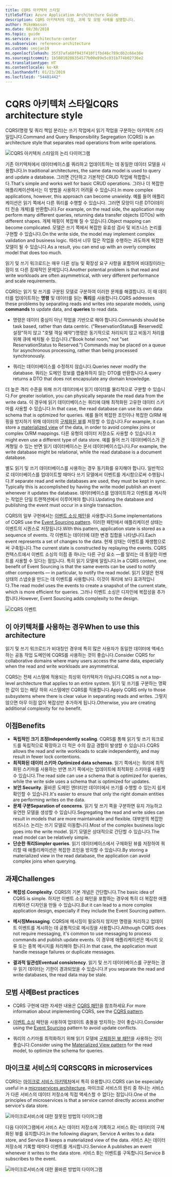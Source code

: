 ```yaml
---
title: CQRS 아키텍처 스타일
titleSuffix: Azure Application Architecture Guide
description: CQRS 아키텍처의 이점, 과제 및 모범 사례를 설명합니다.
author: MikeWasson
ms.date: 08/30/2018
ms.topic: guide
ms.service: architecture-center
ms.subservice: reference-architecture
ms.custom: seojan19
ms.openlocfilehash: 35f37afa60f943f410f1fbd46c789c0b2c66e36e
ms.sourcegitcommit: 1b50810208354577b00e89e5c031b774b02736e2
ms.translationtype: HT
ms.contentlocale: ko-KR
ms.lasthandoff: 01/23/2019
ms.locfileid: "54481442"
---
```

# <a name="cqrs-architecture-style"></a><span data-ttu-id="2874c-103">CQRS 아키텍처 스타일</span><span class="sxs-lookup"><span data-stu-id="2874c-103">CQRS architecture style</span></span>

<span data-ttu-id="2874c-104">CQRS(명령 및 쿼리 책임 분리)는 쓰기 작업에서 읽기 작업을 구분하는 아키텍처 스타일입니다.</span><span class="sxs-lookup"><span data-stu-id="2874c-104">Command and Query Responsibility Segregation (CQRS) is an architecture style that separates read operations from write operations.</span></span>

![CQRS 아키텍처 스타일의 논리 다이어그램](./images/cqrs-logical.svg)

<span data-ttu-id="2874c-106">기존 아키텍처에서 데이터베이스를 쿼리하고 업데이트하는 데 동일한 데이터 모델을 사용합니다.</span><span class="sxs-lookup"><span data-stu-id="2874c-106">In traditional architectures, the same data model is used to query and update a database.</span></span> <span data-ttu-id="2874c-107">그러면 간단하고 기본적인 CRUD 작업에 적합합니다.</span><span class="sxs-lookup"><span data-stu-id="2874c-107">That's simple and works well for basic CRUD operations.</span></span> <span data-ttu-id="2874c-108">그러나 더 복잡한 애플리케이션에서는 이 방법을 사용하기 어려울 수 있습니다.</span><span class="sxs-lookup"><span data-stu-id="2874c-108">In more complex applications, however, this approach can become unwieldy.</span></span> <span data-ttu-id="2874c-109">예를 들어 애플리케이션은 읽기 쪽에서 다른 쿼리를 수행할 수 있습니다. 그러면 모양이 다른 DTO(데이터 전송 개체)를 반환합니다.</span><span class="sxs-lookup"><span data-stu-id="2874c-109">For example, on the read side, the application may perform many different queries, returning data transfer objects (DTOs) with different shapes.</span></span> <span data-ttu-id="2874c-110">개체 매핑이 복잡해 질 수 있습니다.</span><span class="sxs-lookup"><span data-stu-id="2874c-110">Object mapping can become complicated.</span></span> <span data-ttu-id="2874c-111">모델은 쓰기 쪽에서 복잡한 유효성 검사 및 비즈니스 논리를 구현할 수 있습니다.</span><span class="sxs-lookup"><span data-stu-id="2874c-111">On the write side, the model may implement complex validation and business logic.</span></span> <span data-ttu-id="2874c-112">따라서 너무 많은 작업을 수행하는 과도하게 복잡한 모델이 될 수 있습니다.</span><span class="sxs-lookup"><span data-stu-id="2874c-112">As a result, you can end up with an overly complex model that does too much.</span></span>

<span data-ttu-id="2874c-113">읽기 및 쓰기 워크로드는 매우 다른 성능 및 확장성 요구 사항을 포함하여 비대칭이라는 점이 또 다른 잠재적인 문제입니다.</span><span class="sxs-lookup"><span data-stu-id="2874c-113">Another potential problem is that read and write workloads are often asymmetrical, with very different performance and scale requirements.</span></span>

<span data-ttu-id="2874c-114">CQRS는 읽기 및 쓰기를 구분된 모델로 구분하여 이러한 문제를 해결합니다. 이 때 데이터를 업데이트하는 **명령** 및 데이터를 읽는 **쿼리**를 사용합니다.</span><span class="sxs-lookup"><span data-stu-id="2874c-114">CQRS addresses these problems by separating reads and writes into separate models, using **commands** to update data, and **queries** to read data.</span></span>

- <span data-ttu-id="2874c-115">명령은 데이터 중심이 아닌 작업을 기반으로 해야 합니다.</span><span class="sxs-lookup"><span data-stu-id="2874c-115">Commands should be task based, rather than data centric.</span></span> <span data-ttu-id="2874c-116">("ReservationStatus를 Reserved로 설정"하지 않고 "호텔 객실 예약")명령은 동기적으로 처리되지 않고 비동기 처리를 위해 큐에 배치될 수 있습니다.</span><span class="sxs-lookup"><span data-stu-id="2874c-116">("Book hotel room," not "set ReservationStatus to Reserved.") Commands may be placed on a queue for asynchronous processing, rather than being processed synchronously.</span></span>

- <span data-ttu-id="2874c-117">쿼리는 데이터베이스를 수정하지 않습니다.</span><span class="sxs-lookup"><span data-stu-id="2874c-117">Queries never modify the database.</span></span> <span data-ttu-id="2874c-118">쿼리는 도메인 정보를 캡슐화하지 않는 DTO를 반환합니다.</span><span class="sxs-lookup"><span data-stu-id="2874c-118">A query returns a DTO that does not encapsulate any domain knowledge.</span></span>

<span data-ttu-id="2874c-119">더 높은 격리 수준을 위해 쓰기 데이터에서 읽기 데이터를 물리적으로 구분할 수 있습니다.</span><span class="sxs-lookup"><span data-stu-id="2874c-119">For greater isolation, you can physically separate the read data from the write data.</span></span> <span data-ttu-id="2874c-120">이 경우에 읽기 데이터베이스는 쿼리에 대해 최적화된 고유한 데이터 스키마를 사용할 수 있습니다.</span><span class="sxs-lookup"><span data-stu-id="2874c-120">In that case, the read database can use its own data schema that is optimized for queries.</span></span> <span data-ttu-id="2874c-121">예를 들어 복잡한 조인이나 복잡한 O/RM 매핑을 방지하기 위해 데이터의 [구체화된 뷰][materialized-view]를 저장할 수 있습니다.</span><span class="sxs-lookup"><span data-stu-id="2874c-121">For example, it can store a [materialized view][materialized-view] of the data, in order to avoid complex joins or complex O/RM mappings.</span></span> <span data-ttu-id="2874c-122">다른 유형의 데이터 저장소도 사용할 수 있습니다.</span><span class="sxs-lookup"><span data-stu-id="2874c-122">It might even use a different type of data store.</span></span> <span data-ttu-id="2874c-123">예를 들어 쓰기 데이터베이스가 관계형일 수 있는 반면 읽기 데이터베이스는 문서 데이터베이스입니다.</span><span class="sxs-lookup"><span data-stu-id="2874c-123">For example, the write database might be relational, while the read database is a document database.</span></span>

<span data-ttu-id="2874c-124">별도 읽기 및 쓰기 데이터베이스를 사용하는 경우 동기화를 유지해야 합니다. 일반적으로 데이터베이스를 업데이트할 때마다 쓰기 모델에서 이벤트를 게시함으로써 수행됩니다.</span><span class="sxs-lookup"><span data-stu-id="2874c-124">If separate read and write databases are used, they must be kept in sync. Typically this is accomplished by having the write model publish an event whenever it updates the database.</span></span> <span data-ttu-id="2874c-125">데이터베이스를 업데이트하고 이벤트를 게시하는 작업은 단일 트랜잭션에서 이루어져야 합니다.</span><span class="sxs-lookup"><span data-stu-id="2874c-125">Updating the database and publishing the event must occur in a single transaction.</span></span>

<span data-ttu-id="2874c-126">CQRS의 일부 구현에서는 [이벤트 소싱 패턴][event-sourcing]을 사용합니다.</span><span class="sxs-lookup"><span data-stu-id="2874c-126">Some implementations of CQRS use the [Event Sourcing pattern][event-sourcing].</span></span> <span data-ttu-id="2874c-127">이러한 패턴에서 애플리케이션 상태는 이벤트의 시퀀스로 저장됩니다.</span><span class="sxs-lookup"><span data-stu-id="2874c-127">With this pattern, application state is stored as a sequence of events.</span></span> <span data-ttu-id="2874c-128">각 이벤트는 데이터에 대한 변경 집합을 나타냅니다.</span><span class="sxs-lookup"><span data-stu-id="2874c-128">Each event represents a set of changes to the data.</span></span> <span data-ttu-id="2874c-129">현재 상태는 이벤트를 재생함으로써 구축됩니다.</span><span class="sxs-lookup"><span data-stu-id="2874c-129">The current state is constructed by replaying the events.</span></span> <span data-ttu-id="2874c-130">CQRS 컨텍스트에서 이벤트 소싱의 이점 중 하나는 다른 구성 요소 &mdash;를 알리는 데 동일한 이벤트를 사용할 수 있다는 점입니다. 특히 읽기 모델에 알립니다.</span><span class="sxs-lookup"><span data-stu-id="2874c-130">In a CQRS context, one benefit of Event Sourcing is that the same events can be used to notify other components &mdash; in particular, to notify the read model.</span></span> <span data-ttu-id="2874c-131">읽기 모델은 현재 상태의 스냅숏을 만드는 데 이벤트를 사용합니다. 이것이 쿼리에 보다 효과적입니다.</span><span class="sxs-lookup"><span data-stu-id="2874c-131">The read model uses the events to create a snapshot of the current state, which is more efficient for queries.</span></span> <span data-ttu-id="2874c-132">그러나 이벤트 소싱은 디자인에 복잡성을 추가합니다.</span><span class="sxs-lookup"><span data-stu-id="2874c-132">However, Event Sourcing adds complexity to the design.</span></span>

![CQRS 이벤트](./images/cqrs-events.svg)

## <a name="when-to-use-this-architecture"></a><span data-ttu-id="2874c-134">이 아키텍처를 사용하는 경우</span><span class="sxs-lookup"><span data-stu-id="2874c-134">When to use this architecture</span></span>

<span data-ttu-id="2874c-135">읽기 및 쓰기 워크로드가 비대칭인 경우에 특히 많은 사용자가 동일한 데이터에 액세스하는 공동 작업 도메인에 CQRS를 사용하는 것이 좋습니다.</span><span class="sxs-lookup"><span data-stu-id="2874c-135">Consider CQRS for collaborative domains where many users access the same data, especially when the read and write workloads are asymmetrical.</span></span>

<span data-ttu-id="2874c-136">CQRS는 전체 시스템에 적용되는 최상위 아키텍처가 아닙니다.</span><span class="sxs-lookup"><span data-stu-id="2874c-136">CQRS is not a top-level architecture that applies to an entire system.</span></span> <span data-ttu-id="2874c-137">읽기 및 쓰기를 구분하는 명확한 값이 있는 해당 하위 시스템에만 CQRS를 적용합니다.</span><span class="sxs-lookup"><span data-stu-id="2874c-137">Apply CQRS only to those subsystems where there is clear value in separating reads and writes.</span></span> <span data-ttu-id="2874c-138">그렇지 않으면 아무 이점 없이 복잡성만 추가하게 됩니다.</span><span class="sxs-lookup"><span data-stu-id="2874c-138">Otherwise, you are creating additional complexity for no benefit.</span></span>

## <a name="benefits"></a><span data-ttu-id="2874c-139">이점</span><span class="sxs-lookup"><span data-stu-id="2874c-139">Benefits</span></span>

- <span data-ttu-id="2874c-140">**독립적인 크기 조정**</span><span class="sxs-lookup"><span data-stu-id="2874c-140">**Independently scaling**.</span></span> <span data-ttu-id="2874c-141">CQRS를 통해 읽기 및 쓰기 워크로드를 독립적으로 확장하고 더 적은 수의 잠금 경합이 발생할 수 있습니다.</span><span class="sxs-lookup"><span data-stu-id="2874c-141">CQRS allows the read and write workloads to scale independently, and may result in fewer lock contentions.</span></span>
- <span data-ttu-id="2874c-142">**최적화된 데이터 스키마**.</span><span class="sxs-lookup"><span data-stu-id="2874c-142">**Optimized data schemas**.</span></span> <span data-ttu-id="2874c-143">읽기 쪽에서는 쿼리에 최적화된 스키마를 사용하는 반면 쓰기 쪽에서는 업데이트에 최적화된 스키마를 사용할 수 있습니다.</span><span class="sxs-lookup"><span data-stu-id="2874c-143">The read side can use a schema that is optimized for queries, while the write side uses a schema that is optimized for updates.</span></span>
- <span data-ttu-id="2874c-144">**보안**.</span><span class="sxs-lookup"><span data-stu-id="2874c-144">**Security**.</span></span> <span data-ttu-id="2874c-145">올바른 도메인 엔터티만 데이터에서 쓰기를 수행할 수 있는지 쉽게 확인할 수 있습니다.</span><span class="sxs-lookup"><span data-stu-id="2874c-145">It's easier to ensure that only the right domain entities are performing writes on the data.</span></span>
- <span data-ttu-id="2874c-146">**문제 구분**</span><span class="sxs-lookup"><span data-stu-id="2874c-146">**Separation of concerns**.</span></span> <span data-ttu-id="2874c-147">읽기 및 쓰기 쪽을 구분하면 유지 가능하고 유연한 모델을 생성할 수 있습니다.</span><span class="sxs-lookup"><span data-stu-id="2874c-147">Segregating the read and write sides can result in models that are more maintainable and flexible.</span></span> <span data-ttu-id="2874c-148">대부분의 복잡한 비즈니스 논리는 쓰기 모델로 이동합니다.</span><span class="sxs-lookup"><span data-stu-id="2874c-148">Most of the complex business logic goes into the write model.</span></span> <span data-ttu-id="2874c-149">읽기 모델은 상대적으로 간단할 수 있습니다.</span><span class="sxs-lookup"><span data-stu-id="2874c-149">The read model can be relatively simple.</span></span>
- <span data-ttu-id="2874c-150">**단순한 쿼리**</span><span class="sxs-lookup"><span data-stu-id="2874c-150">**Simpler queries**.</span></span> <span data-ttu-id="2874c-151">읽기 데이터베이스에서 구체화된 뷰를 저장하여 쿼리할 때 애플리케이션은 복잡한 조인을 방지할 수 있습니다.</span><span class="sxs-lookup"><span data-stu-id="2874c-151">By storing a materialized view in the read database, the application can avoid complex joins when querying.</span></span>

## <a name="challenges"></a><span data-ttu-id="2874c-152">과제</span><span class="sxs-lookup"><span data-stu-id="2874c-152">Challenges</span></span>

- <span data-ttu-id="2874c-153">**복잡성**.</span><span class="sxs-lookup"><span data-stu-id="2874c-153">**Complexity**.</span></span> <span data-ttu-id="2874c-154">CQRS의 기본 개념은 간단합니다.</span><span class="sxs-lookup"><span data-stu-id="2874c-154">The basic idea of CQRS is simple.</span></span> <span data-ttu-id="2874c-155">하지만 이벤트 소싱 패턴을 포함하는 경우에 특히 더 복잡한 애플리케이션 디자인을 만들 수 있습니다.</span><span class="sxs-lookup"><span data-stu-id="2874c-155">But it can lead to a more complex application design, especially if they include the Event Sourcing pattern.</span></span>

- <span data-ttu-id="2874c-156">**메시징**</span><span class="sxs-lookup"><span data-stu-id="2874c-156">**Messaging**.</span></span> <span data-ttu-id="2874c-157">CQRS에 메시징이 필요하지 않지만 명령을 처리하고 업데이트 이벤트를 게시하는 데 공통적으로 메시징을 사용합니다.</span><span class="sxs-lookup"><span data-stu-id="2874c-157">Although CQRS does not require messaging, it's common to use messaging to process commands and publish update events.</span></span> <span data-ttu-id="2874c-158">이 경우에 애플리케이션은 메시지 오류 또는 중복 메시지를 처리해야 합니다.</span><span class="sxs-lookup"><span data-stu-id="2874c-158">In that case, the application must handle message failures or duplicate messages.</span></span>

- <span data-ttu-id="2874c-159">**결과적 일관성**</span><span class="sxs-lookup"><span data-stu-id="2874c-159">**Eventual consistency**.</span></span> <span data-ttu-id="2874c-160">읽기 및 쓰기 데이터베이스를 구분하는 경우 읽기 데이터는 기한이 경과되었을 수 있습니다.</span><span class="sxs-lookup"><span data-stu-id="2874c-160">If you separate the read and write databases, the read data may be stale.</span></span>

## <a name="best-practices"></a><span data-ttu-id="2874c-161">모범 사례</span><span class="sxs-lookup"><span data-stu-id="2874c-161">Best practices</span></span>

- <span data-ttu-id="2874c-162">CQRS 구현에 대한 자세한 내용은 [CQRS 패턴][cqrs-pattern]을 참조하세요.</span><span class="sxs-lookup"><span data-stu-id="2874c-162">For more information about implementing CQRS, see the [CQRS pattern][cqrs-pattern].</span></span>

- <span data-ttu-id="2874c-163">[이벤트 소싱][event-sourcing] 패턴을 사용하여 업데이트 충돌을 방지하는 것이 좋습니다.</span><span class="sxs-lookup"><span data-stu-id="2874c-163">Consider using the [Event Sourcing][event-sourcing] pattern to avoid update conflicts.</span></span>

- <span data-ttu-id="2874c-164">쿼리의 스키마를 최적화하기 위해 읽기 모델에 [구체화된 뷰 패턴][materialized-view]을 사용하는 것이 좋습니다.</span><span class="sxs-lookup"><span data-stu-id="2874c-164">Consider using the [Materialized View pattern][materialized-view] for the read model, to optimize the schema for queries.</span></span>

## <a name="cqrs-in-microservices"></a><span data-ttu-id="2874c-165">마이크로 서비스의 CQRS</span><span class="sxs-lookup"><span data-stu-id="2874c-165">CQRS in microservices</span></span>

<span data-ttu-id="2874c-166">CQRS는 [마이크로 서비스 아키텍처][microservices]에서 특히 유용합니다.</span><span class="sxs-lookup"><span data-stu-id="2874c-166">CQRS can be especially useful in a [microservices architecture][microservices].</span></span> <span data-ttu-id="2874c-167">마이크로 서비스의 원리 중 하나는 서비스가 다른 서비스의 데이터 저장소에 직접 액세스할 수 없다는 점입니다.</span><span class="sxs-lookup"><span data-stu-id="2874c-167">One of the principles of microservices is that a service cannot directly access another service's data store.</span></span>

![마이크로서비스에 대한 잘못된 방법의 다이어그램](./images/cqrs-microservices-wrong.png)

<span data-ttu-id="2874c-169">다음 다이어그램에서 서비스 A는 데이터 저장소에 기록하고 서비스 B는 데이터의 구체화된 뷰를 유지합니다.</span><span class="sxs-lookup"><span data-stu-id="2874c-169">In the following diagram, Service A writes to a data store, and Service B keeps a materialized view of the data.</span></span> <span data-ttu-id="2874c-170">서비스 A는 데이터 저장소에 기록할 때마다 이벤트를 게시합니다.</span><span class="sxs-lookup"><span data-stu-id="2874c-170">Service A publishes an event whenever it writes to the data store.</span></span> <span data-ttu-id="2874c-171">서비스 B는 이벤트를 구독합니다.</span><span class="sxs-lookup"><span data-stu-id="2874c-171">Service B subscribes to the event.</span></span>

![마이크로서비스에 대한 올바른 방법의 다이어그램](./images/cqrs-microservices-right.png)

<!-- links -->

[cqrs-pattern]: ../../patterns/cqrs.md
[event-sourcing]: ../../patterns/event-sourcing.md
[materialized-view]: ../../patterns/materialized-view.md
[microservices]: ./microservices.md
